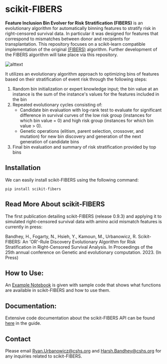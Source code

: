 # scikit-FIBERS

**Feature Inclusion Bin Evolver for Risk Stratification (FIBERS)** is an evolutionary algorithm for automatically binning features to stratify risk in right-censored survival data. In particular it was designed for features that correspond to mismatches between donor and recipients for transplantation. This repository focuses on a scikit-learn compatible implementation of the original [(FIBERS)](https://doi.org/10.1016/j.jbi.2023.104374) algorithm. Further development of the FIBERS algorithm will take place via this repository.

![alttext](https://github.com/UrbsLab/FIBERS/blob/main/Pictures/FIBERS_GECCO_Fig1.png?raw=true)

It utilizes an evolutionary algorithm approach to optimizing bins of features based on their stratification of event risk through the following steps:

1) Random bin initialization or expert knowledge input; the bin value at an instance is the sum of the instance's values for the features included in the bin
2) Repeated evolutionary cycles consisting of:
   - Candidate bin evaluation with log-rank test to evaluate for significant difference in survival curves of the low risk group (instances for which bin value = 0) and high risk group (instances for which bin value > 0).
   - Genetic operations (elitism, parent selection, crossover, and mutation) for new bin discovery and generation of the next generation of candidate bins
3) Final bin evaluation and summary of risk stratification provided by top bins

## Installation
We can easily install scikit-FIBERS using the following command:
```
pip install scikit-fibers
```

## Read More About scikit-FIBERS
The first publication detailing scikit-FIBERS (release 0.9.3) and applying it to simulated right-censored survival data with amino acid mismatch features is currently in press:

Bandhey, H., Fogarty, N., Hsieh, Y., Kamoun, M., Urbanowicz, R. Scikit-FIBERS: An 'OR'-Rule Discovery Evolutionary Algorithm for Risk Stratification in Right-Censored Survival Analysis. In Proceedings of the 25th annual conference on Genetic and evolutionary computation. 2023. (In Press)

## How to Use:
An [Example Notebook](ExampleNotebook.ipynb) is given with sample code that shows what functions are available
in scikit-FIBERS and how to use them.

## Documentation:
Extensive code documentation about the scikit-FIBERS API
can be found [here](https://urbslab.github.io/scikit-FIBERS/skfibers.html) in the guide.

## Contact
Please email Ryan.Urbanowicz@cshs.org and Harsh.Bandhey@cshs.org for any
inquiries related to scikit-FIBERS.
